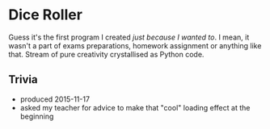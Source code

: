 # Dice Roller

Guess it's the first program I created _just because I wanted to_. I mean, it wasn't a part of exams preparations,
homework assignment or anything like that. Stream of pure creativity crystallised as Python code.

## Trivia

- produced 2015-11-17
- asked my teacher for advice to make that "cool" loading effect at the beginning
